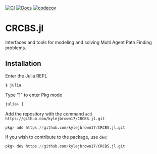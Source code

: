 [![CI](https://github.com/sisl/CRCBS.jl/actions/workflows/ci.yml/badge.svg)](https://github.com/sisl/CRCBS.jl/actions/workflows/ci.yml)
[![Docs](https://img.shields.io/badge/docs-stable-blue.svg)](https://sisl.github.io/CRCBS.jl/dev/)
[![codecov](https://codecov.io/github/sisl/CRCBS.jl/branch/master/graph/badge.svg?token=KS4IA9UJD2)](https://app.codecov.io/github/sisl/CRCBS.jl)



# CRCBS.jl
Interfaces and tools for modeling and solving Multi Agent Path Finding problems.

## Installation

Enter the Julia REPL
```Bash
$ julia
```
Type "]" to enter Pkg mode
```Julia
julia> ]
```
Add the repository with the command `add https://github.com/kylejbrown17/CRCBS.jl.git`
```Julia
pkg> add https://github.com/kylejbrown17/CRCBS.jl.git
```
If you wish to contribute to the package, use `dev`:
```Julia
pkg> dev https://github.com/kylejbrown17/CRCBS.jl.git
```
